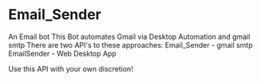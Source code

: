 # Email_Sender
An Email bot
This Bot automates Gmail via Desktop Automation and gmail smtp
There are two API's to these approaches:
Email_Sender - gmail smtp
EmailSender - Web Desktop App

Use this API with your own discretion!
